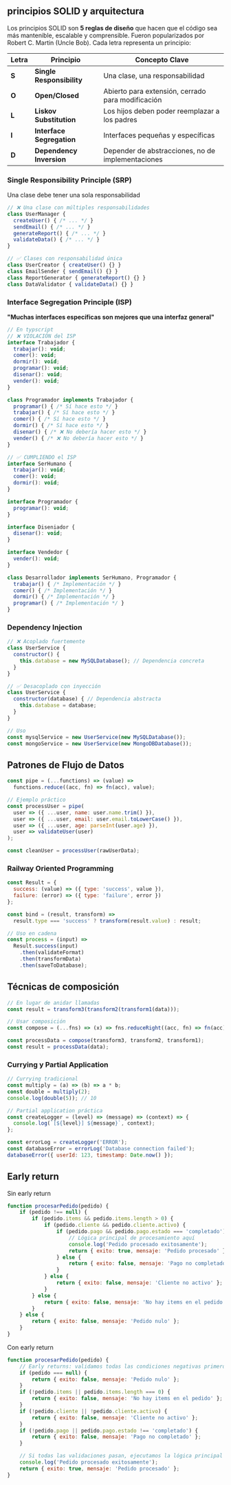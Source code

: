 
## principios SOLID y arquitectura

Los principios SOLID son **5 reglas de diseño** que hacen que el código sea más mantenible, escalable y comprensible. Fueron popularizados por Robert C. Martin (Uncle Bob).
Cada letra representa un principio:

| Letra | Principio                 | Concepto Clave                                    |
| ----- | ------------------------- | ------------------------------------------------- |
| **S** | **Single Responsibility** | Una clase, una responsabilidad                    |
| **O** | **Open/Closed**           | Abierto para extensión, cerrado para modificación |
| **L** | **Liskov Substitution**   | Los hijos deben poder reemplazar a los padres     |
| **I** | **Interface Segregation** | Interfaces pequeñas y específicas                 |
| **D** | **Dependency Inversion**  | Depender de abstracciones, no de implementaciones |

### **Single Responsibility Principle (SRP)**

Una clase debe tener una sola responsabilidad
```js
// ❌ Una clase con múltiples responsabilidades
class UserManager {
  createUser() { /* ... */ }
  sendEmail() { /* ... */ }
  generateReport() { /* ... */ }
  validateData() { /* ... */ }
}

// ✅ Clases con responsabilidad única
class UserCreator { createUser() {} }
class EmailSender { sendEmail() {} }
class ReportGenerator { generateReport() {} }
class DataValidator { validateData() {} }
```

### **Interface Segregation Principle (ISP)**

**"Muchas interfaces específicas son mejores que una interfaz general"**

```js
// En typscript
// ❌ VIOLACIÓN del ISP
interface Trabajador {
  trabajar(): void;
  comer(): void;
  dormir(): void;
  programar(): void;
  disenar(): void;
  vender(): void;
}

class Programador implements Trabajador {
  programar() { /* Sí hace esto */ }
  trabajar() { /* Sí hace esto */ }
  comer() { /* Sí hace esto */ }
  dormir() { /* Sí hace esto */ }
  disenar() { /* ❌ No debería hacer esto */ }
  vender() { /* ❌ No debería hacer esto */ }
}

// ✅ CUMPLIENDO el ISP
interface SerHumano {
  trabajar(): void;
  comer(): void;
  dormir(): void;
}

interface Programador {
  programar(): void;
}

interface Diseniador {
  disenar(): void;
}

interface Vendedor {
  vender(): void;
}

class Desarrollador implements SerHumano, Programador {
  trabajar() { /* Implementación */ }
  comer() { /* Implementación */ }
  dormir() { /* Implementación */ }
  programar() { /* Implementación */ }
}
```

### **Dependency Injection**

```js
// ❌ Acoplado fuertemente
class UserService {
  constructor() {
    this.database = new MySQLDatabase(); // Dependencia concreta
  }
}

// ✅ Desacoplado con inyección
class UserService {
  constructor(database) { // Dependencia abstracta
    this.database = database;
  }
}

// Uso
const mysqlService = new UserService(new MySQLDatabase());
const mongoService = new UserService(new MongoDBDatabase());
```
## **Patrones de Flujo de Datos**

```js
const pipe = (...functions) => (value) => 
  functions.reduce((acc, fn) => fn(acc), value);

// Ejemplo práctico
const processUser = pipe(
  user => ({ ...user, name: user.name.trim() }),
  user => ({ ...user, email: user.email.toLowerCase() }),
  user => ({ ...user, age: parseInt(user.age) }),
  user => validateUser(user)
);

const cleanUser = processUser(rawUserData);
```

### **Railway Oriented Programming**

```js
const Result = {
  success: (value) => ({ type: 'success', value }),
  failure: (error) => ({ type: 'failure', error })
};

const bind = (result, transform) => 
  result.type === 'success' ? transform(result.value) : result;

// Uso en cadena
const process = (input) =>
  Result.success(input)
    .then(validateFormat)
    .then(transformData)
    .then(saveToDatabase);
```

## Técnicas de composición

```js
// En lugar de anidar llamadas
const result = transform3(transform2(transform1(data)));

// Usar composición
const compose = (...fns) => (x) => fns.reduceRight((acc, fn) => fn(acc), x);

const processData = compose(transform3, transform2, transform1);
const result = processData(data);

```

### **Currying y Partial Application**

```js
// Currying tradicional
const multiply = (a) => (b) => a * b;
const double = multiply(2);
console.log(double(5)); // 10

// Partial application práctica
const createLogger = (level) => (message) => (context) => {
  console.log(`[${level}] ${message}`, context);
};

const errorLog = createLogger('ERROR');
const databaseError = errorLog('Database connection failed');
databaseError({ userId: 123, timestamp: Date.now() });
```

## Early return

Sin early return
```js
function procesarPedido(pedido) {
    if (pedido !== null) {
        if (pedido.items && pedido.items.length > 0) {
            if (pedido.cliente && pedido.cliente.activo) {
                if (pedido.pago && pedido.pago.estado === 'completado') {
                    // Lógica principal de procesamiento aquí
                    console.log('Pedido procesado exitosamente');
                    return { exito: true, mensaje: 'Pedido procesado' };
                } else {
                    return { exito: false, mensaje: 'Pago no completado' };
                }
            } else {
                return { exito: false, mensaje: 'Cliente no activo' };
            }
        } else {
            return { exito: false, mensaje: 'No hay items en el pedido' };
        }
    } else {
        return { exito: false, mensaje: 'Pedido nulo' };
    }
}
```

Con early return

```js
function procesarPedido(pedido) {
    // Early returns: validamos todas las condiciones negativas primero
    if (pedido === null) {
        return { exito: false, mensaje: 'Pedido nulo' };
    }
    if (!pedido.items || pedido.items.length === 0) {
        return { exito: false, mensaje: 'No hay items en el pedido' };
    }
    if (!pedido.cliente || !pedido.cliente.activo) {
        return { exito: false, mensaje: 'Cliente no activo' };
    }
    if (!pedido.pago || pedido.pago.estado !== 'completado') {
        return { exito: false, mensaje: 'Pago no completado' };
    }

    // Si todas las validaciones pasan, ejecutamos la lógica principal
    console.log('Pedido procesado exitosamente');
    return { exito: true, mensaje: 'Pedido procesado' };
}
```
